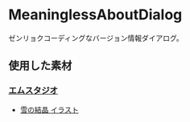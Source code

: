 # MeaninglessAboutDialog

ゼンリョクコーディングなバージョン情報ダイアログ。

## 使用した素材

### [エムスタジオ](https://www.emstudio.jp/)

* [雪の結晶 イラスト](https://www.emstudio.jp/free/data1026/)
